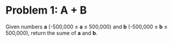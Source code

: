 # Problem 1: A + B

Given numbers **a** (-500,000 $\leq$ **a** $\leq$ 500,000) and **b** (-500,000 $\leq$ **b** $\leq$ 500,000), return the sume of **a** and **b**.

